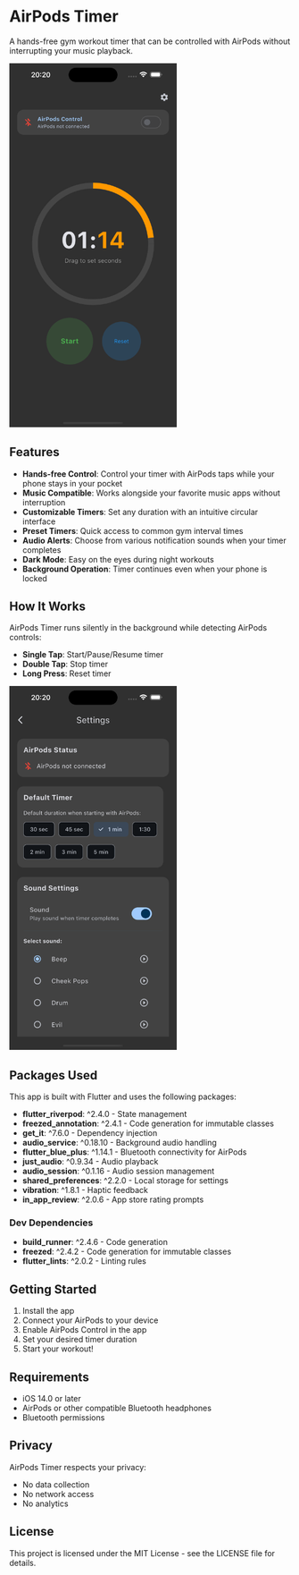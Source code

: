 # AirPods Timer

A hands-free gym workout timer that can be controlled with AirPods without interrupting your music playback.

<img src="screenshots/timer.png" width="300" alt="AirPods Timer Main Screen">

## Features

- **Hands-free Control**: Control your timer with AirPods taps while your phone stays in your pocket
- **Music Compatible**: Works alongside your favorite music apps without interruption
- **Customizable Timers**: Set any duration with an intuitive circular interface
- **Preset Timers**: Quick access to common gym interval times
- **Audio Alerts**: Choose from various notification sounds when your timer completes
- **Dark Mode**: Easy on the eyes during night workouts
- **Background Operation**: Timer continues even when your phone is locked

## How It Works

AirPods Timer runs silently in the background while detecting AirPods controls:

- **Single Tap**: Start/Pause/Resume timer
- **Double Tap**: Stop timer
- **Long Press**: Reset timer

<img src="screenshots/settings.png" width="300" alt="AirPods Timer Settings">

## Packages Used

This app is built with Flutter and uses the following packages:

- **flutter_riverpod**: ^2.4.0 - State management
- **freezed_annotation**: ^2.4.1 - Code generation for immutable classes
- **get_it**: ^7.6.0 - Dependency injection
- **audio_service**: ^0.18.10 - Background audio handling
- **flutter_blue_plus**: ^1.14.1 - Bluetooth connectivity for AirPods
- **just_audio**: ^0.9.34 - Audio playback
- **audio_session**: ^0.1.16 - Audio session management
- **shared_preferences**: ^2.2.0 - Local storage for settings
- **vibration**: ^1.8.1 - Haptic feedback
- **in_app_review**: ^2.0.6 - App store rating prompts

### Dev Dependencies

- **build_runner**: ^2.4.6 - Code generation
- **freezed**: ^2.4.2 - Code generation for immutable classes
- **flutter_lints**: ^2.0.2 - Linting rules

## Getting Started

1. Install the app
2. Connect your AirPods to your device
3. Enable AirPods Control in the app
4. Set your desired timer duration
5. Start your workout!

## Requirements

- iOS 14.0 or later
- AirPods or other compatible Bluetooth headphones
- Bluetooth permissions

## Privacy

AirPods Timer respects your privacy:
- No data collection
- No network access
- No analytics

## License

This project is licensed under the MIT License - see the LICENSE file for details.
